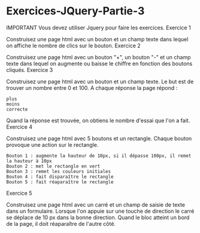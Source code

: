 # Exercices-JQuery-Partie-3
IMPORTANT Vous devez utiliser Jquery pour faire les exercices.
Exercice 1

Construisez une page html avec un bouton et un champ texte dans lequel on affiche le nombre de clics sur le bouton.
Exercice 2

Construisez une page html avec un bouton "+", un bouton "-" et un champ texte dans lequel on augmente ou baisse le chiffre en fonction des boutons cliqués.
Exercice 3

Construisez une page html avec un bouton et un champ texte. Le but est de trouver un nombre entre 0 et 100. A chaque réponse la page répond :

    plus
    moins
    correcte

Quand la réponse est trouvée, on obtiens le nombre d'essai que l'on a fait.
Exercice 4

Construisez une page html avec 5 boutons et un rectangle. Chaque bouton provoque une action sur le rectangle.

    Bouton 1 : augmente la hauteur de 10px, si il dépasse 100px, il remet la hauteur à 10px
    Bouton 2 : met le rectangle en vert
    Bouton 3 : remet les couleurs initiales
    Bouton 4 : fait disparaître le rectangle
    Bouton 5 : fait réaparaître le rectangle

Exercice 5

Construisez une page html avec un carré et un champ de saisie de texte dans un formulaire.
Lorsque l'on appuie sur une touche de direction le carré se déplace de 10 px dans la bonne direction.
Quand le bloc atteint un bord de la page, il doit réaparaître de l'autre côté.

